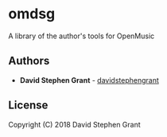 # omdsg

A library of the author's tools for OpenMusic

## Authors

* **David Stephen Grant** - [davidstephengrant](https://github.com/davidstephengrant)

## License

Copyright (C) 2018  David Stephen Grant